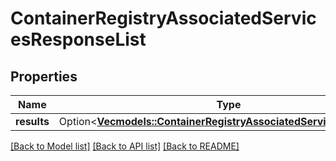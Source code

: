 # ContainerRegistryAssociatedServicesResponseList

## Properties

Name | Type | Description | Notes
------------ | ------------- | ------------- | -------------
**results** | Option<[**Vec<models::ContainerRegistryAssociatedServicesResponse>**](ContainerRegistryAssociatedServicesResponse.md)> |  | [optional]

[[Back to Model list]](../README.md#documentation-for-models) [[Back to API list]](../README.md#documentation-for-api-endpoints) [[Back to README]](../README.md)


